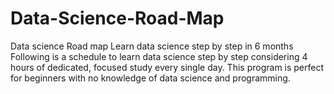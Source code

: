 # Data-Science-Road-Map
Data science Road map
Learn data science step by step in 6 months
Following is a schedule to learn data science step by step considering 4 hours of dedicated, focused study every single day. This program is perfect for beginners with no knowledge of data science and programming.

